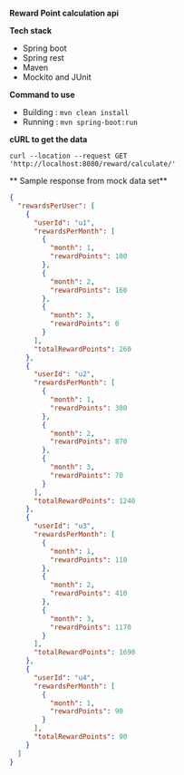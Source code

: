 
**Reward Point calculation api**

**Tech stack**
- Spring boot
- Spring rest
- Maven
- Mockito and JUnit

**Command to use**

- Building : `mvn clean install`
- Running : `mvn spring-boot:run`


**cURL to get the data**

`curl --location --request GET 'http://localhost:8080/reward/calculate/'`

** Sample response from mock data set**

```json
{
  "rewardsPerUser": [
    {
      "userId": "u1",
      "rewardsPerMonth": [
        {
          "month": 1,
          "rewardPoints": 100
        },
        {
          "month": 2,
          "rewardPoints": 160
        },
        {
          "month": 3,
          "rewardPoints": 0
        }
      ],
      "totalRewardPoints": 260
    },
    {
      "userId": "u2",
      "rewardsPerMonth": [
        {
          "month": 1,
          "rewardPoints": 300
        },
        {
          "month": 2,
          "rewardPoints": 870
        },
        {
          "month": 3,
          "rewardPoints": 70
        }
      ],
      "totalRewardPoints": 1240
    },
    {
      "userId": "u3",
      "rewardsPerMonth": [
        {
          "month": 1,
          "rewardPoints": 110
        },
        {
          "month": 2,
          "rewardPoints": 410
        },
        {
          "month": 3,
          "rewardPoints": 1170
        }
      ],
      "totalRewardPoints": 1690
    },
    {
      "userId": "u4",
      "rewardsPerMonth": [
        {
          "month": 1,
          "rewardPoints": 90
        }
      ],
      "totalRewardPoints": 90
    }
  ]
}
```


